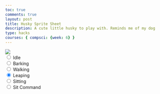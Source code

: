 ```yaml
---
toc: true
comments: true
layout: post
title: Husky Sprite Sheet
description: A cute little husky to play with. Reminds me of my dog
type: hacks
courses: { compsci: {week: 6} }
---
```


<body>
    <div>
        <canvas id="spriteContainer"> <!-- Within the base div is a canvas. An HTML canvas is used only for graphics. It allows the user to access some basic functions related to the image created on the canvas (including animation) -->
            <img id="HuskySpriteSheet" src="{{site.baseurl}}/images/HuskySpriteSheet.png">
        </canvas>
        <div id="controls"> <!--basic radio buttons which can be used to check whether each individual animaiton works -->
            <input type="radio" name="animation" id="idle" checked>
            <label for="idle">Idle</label><br>
            <input type="radio" name="animation" id="barking">
            <label for="barking">Barking</label><br>
            <input type="radio" name="animation" id="walking">
            <label for="walking">Walking</label><br>
            <input type="radio" name="animation" id="leaping" checked>
            <label for="leaping">Leaping</label><br>
            <input type="radio" name="animation" id="sitting">
            <label for="sitting">Sitting</label><br>
            <input type="radio" name="animation" id="sit command">
            <label for="sit command">Sit Command</label><br>
        </div>
    </div>
</body>
<script>
    // start on page load
    window.addEventListener('load', function () {
        const canvas = document.getElementById('spriteContainer');
        const ctx = canvas.getContext('2d');
        const SPRITE_WIDTH = 90;  // matches sprite pixel width
        const SPRITE_HEIGHT = 58; // matches sprite pixel height
        const SCALE_FACTOR = 2;  // control size of sprite on canvas
        const animationData = {
            'idle': {
                frameLimit: 4,
                x: 100, // X position for 'idle' animation
                y: 100, // Y position for 'idle' animation
            },
            'barking': {
                frameLimit: 4,
                x: 200, // X position for 'barking' animation
                y: 150, // Y position for 'barking' animation
            },
            'walking': {
                frameLimit: 6,
                x: 50, // X position for 'walking' animation
                y: 200, // Y position for 'walking' animation
            },
            'leaping': {
                frameLimit: 5,
                x: 50, // X position for 'walking' animation
                y: 200, // Y position for 'walking' animation
            },
            'sitting': {
                frameLimit: 4,
                x: 50, // X position for 'walking' animation
                y: 200, // Y position for 'walking' animation
            },
            'sit command': {
                frameLimit: 3,
                x: 50, // X position for 'walking' animation
                y: 200, // Y position for 'walking' animation
            }
        };
          // number of frames per row, this code assumes each row is different
        // const FRAME_RATE = 15;  // not used
        canvas.width = SPRITE_WIDTH * SCALE_FACTOR;
        canvas.height = SPRITE_HEIGHT * SCALE_FACTOR;
        class Husky {
            constructor() {
                this.image = document.getElementById("HuskySpriteSheet");
                this.spriteWidth = SPRITE_WIDTH;
                this.spriteHeight = SPRITE_HEIGHT;
                this.width = this.spriteWidth;
                this.height = this.spriteHeight;
                this.x = 0;
                this.y = 0;
                this.scale = SCALE_FACTOR;
                this.minFrame = 0;
            }
            setFrameLimit(limit) {
                this.maxFrame = limit;
            }
            setPosition(x, y) {
                this.x = x;
                this.y = y;
            }
            // draw husky object
            draw(context) {
                context.drawImage(
                    this.image,
                    this.frameX * this.spriteWidth,
                    this.frameY * this.spriteHeight,
                    this.spriteWidth,
                    this.spriteHeight,
                    this.x,
                    this.y,
                    this.width * this.scale,
                    this.height * this.scale
                );
            }
            // update frameX of object
            update() {
                if (this.frameX < this.maxFrame) {
                    this.frameX++;
                } else {
                    this.frameX = 0;
                }
            }
        }
        // husky object
        const husky = new Husky();
        // update frameY of husky object, action from idle, bark, walk, and other radio controls
        const controls = document.getElementById('controls');
        controls.addEventListener('click', function (event) {
            if (event.target.tagName === 'INPUT') {
                const selectedAnimation = event.target.id;
                const animationInfo = animationData[selectedAnimation];
                if (animationInfo) {
                    husky.setFrameLimit(animationInfo.frameLimit);
                    husky.setPosition(animationInfo.x, animationInfo.y);
                }
                switch (selectedAnimation) {
                    case 'idle':
                        husky.frameY = 5;
                        break;
                    case 'barking':
                        husky.frameY = 0;
                        break;
                    case 'walking':
                        husky.frameY = 1;
                        break;
                     case 'leaping':
                        husky.frameY = 2;
                        break;
                     case 'sitting':
                        husky.frameY = 3;
                        break;
                     case 'sit command':
                        husky.frameY = 4;
                        break;
                }
            }
        });
        // Animation recursive control function
        function animate() {
            // Clears the canvas to remove the previous frame.
            ctx.clearRect(0, 0, canvas.width, canvas.height);
            // Draws the current frame of the sprite.
            husky.draw(ctx);
            // Updates the `frameX` property to prepare for the next frame in the sprite sheet.
            husky.update();
            // Uses `requestAnimationFrame` to synchronize the animation loop with the display's refresh rate,
            // ensuring smooth visuals.
            requestAnimationFrame(animate);
        }
        // run 1st animate
        animate();
    });
</script>